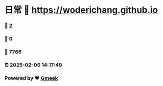 # 日常 :link: https://woderichang.github.io 
### :page_facing_up: [2](https://woderichang.github.io/tag.html) 
### :speech_balloon: 0 
### :hibiscus: 7766 
### :alarm_clock: 2025-02-06 14:17:49 
### Powered by :heart: [Gmeek](https://github.com/Meekdai/Gmeek)
